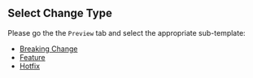 ## Select Change Type
Please go the the `Preview` tab and select the appropriate sub-template:

* [Breaking Change](?expand=1&template=breaking_change_template.md&title+=[+semver:major])
* [Feature](?expand=1&template=feature_template.md&title+=[+semver:minor])
* [Hotfix](?expand=1&template=hotfix_template.md&title+=[+semver:patch])